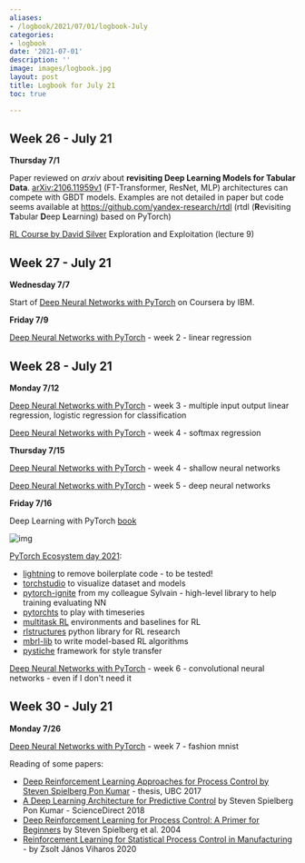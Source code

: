 ```yaml
---
aliases:
- /logbook/2021/07/01/logbook-July
categories:
- logbook
date: '2021-07-01'
description: ''
image: images/logbook.jpg
layout: post
title: Logbook for July 21
toc: true

---
```


## Week 26 - July 21

**Thursday 7/1**

Paper reviewed on *arxiv* about **revisiting Deep Learning Models for Tabular Data**. [arXiv:2106.11959v1](https://arxiv.org/abs/2106.11959v1) (FT-Transformer, ResNet, MLP) architectures can compete with GBDT models. Examples are not detailed in paper but code seems available  at https://github.com/yandex-research/rtdl (rtdl (**R**evisiting **T**abular **D**eep **L**earning) based on PyTorch)

[RL Course by David Silver](/guillaume_blog/blog/Introduction-to-Reinforcement-Learning-with-David-Silver.html) Exploration and Exploitation (lecture 9)



## Week 27 - July 21

**Wednesday 7/7**

Start of [Deep Neural Networks with PyTorch](/guillaume_blog/blog/deep-neural-network-coursera.html) on Coursera by IBM.

**Friday 7/9**

[Deep Neural Networks with PyTorch](/guillaume_blog/blog/deep-neural-network-coursera.html) - week 2 - linear regression



## Week 28 - July 21

**Monday 7/12**

[Deep Neural Networks with PyTorch](/guillaume_blog/blog/deep-neural-network-coursera.html) - week 3 - multiple input output linear regression, logistic regression for classification

[Deep Neural Networks with PyTorch](/guillaume_blog/blog/deep-neural-network-coursera.html) - week 4 - softmax regression

**Thursday 7/15**

[Deep Neural Networks with PyTorch](/guillaume_blog/blog/deep-neural-network-coursera.html) - week 4 - shallow neural networks

[Deep Neural Networks with PyTorch](/guillaume_blog/blog/deep-neural-network-coursera.html) - week 5 - deep neural networks

**Friday 7/16**

Deep Learning with PyTorch [book](https://www.google.com/url?sa=t&rct=j&q=&esrc=s&source=web&cd=&ved=2ahUKEwi4_Yu-hOfxAhXryIUKHaHZC5sQFnoECB4QAA&url=https%3A%2F%2Fpytorch.org%2Fassets%2Fdeep-learning%2FDeep-Learning-with-PyTorch.pdf&usg=AOvVaw2yUdDoHS2F0LQYGQdxD-1P) 

![img](https://encrypted-tbn0.gstatic.com/images?q=tbn:ANd9GcSmS4vhRpkZ3EneLvckE51ROEP4IVNNzrh23xU5bwB8&usqp=CAE&s)

[PyTorch Ecosystem day 2021](https://pytorch.org/ecosystem/pted/2021): 

* [lightning](https://assets.pytorch.org/pted2021/posters/E4.png) to remove boilerplate code - to be tested!
* [torchstudio](https://assets.pytorch.org/pted2021/posters/F4.png) to visualize dataset and models
* [pytorch-ignite](https://assets.pytorch.org/pted2021/posters/G4.png) from my colleague Sylvain - high-level library to help training evaluating NN
* [pytorchts](https://assets.pytorch.org/pted2021/posters/A2.png) to play with timeseries
* [multitask RL](https://assets.pytorch.org/pted2021/posters/C2.png) environments and baselines for RL
* [rlstructures](https://assets.pytorch.org/pted2021/posters/D2.png) python library for RL research
* [mbrl-lib](https://assets.pytorch.org/pted2021/posters/D3.png) to write model-based RL algorithms
* [pystiche](https://assets.pytorch.org/pted2021/posters/D7.png) framework for style transfer

[Deep Neural Networks with PyTorch](/guillaume_blog/blog/deep-neural-network-coursera.html) - week 6 - convolutional neural networks - even if I don't need it



## Week 30 - July 21

**Monday 7/26**

[Deep Neural Networks with PyTorch](/guillaume_blog/blog/deep-neural-network-coursera.html) - week 7 - fashion mnist

Reading of some papers:

* [Deep Reinforcement Learning Approaches for Process Control by Steven Spielberg Pon Kumar](https://open.library.ubc.ca/cIRcle/collections/ubctheses/24/items/1.0361156) - thesis, UBC 2017
* [A Deep Learning Architecture for Predictive Control](https://reader.elsevier.com/reader/sd/pii/S2405896318320597?token=81E4343EA16F5A00E913090437498E4B30330A646B0C8ED2D721CD6B8480FE13697F30AC50CB69FC2D3AC119091C7C1F&originRegion=eu-west-1&originCreation=20210726140612) by Steven Spielberg Pon Kumar - ScienceDirect 2018
* [Deep Reinforcement Learning for Process Control: A Primer for Beginners](https://arxiv.org/pdf/2004.05490.pdf) by Steven Spielberg et al. 2004
* [Reinforcement Learning for Statistical Process Control in Manufacturing](https://www.imeko.org/publications/tc10-2020/IMEKO-TC10-2020-032.pdf) - by Zsolt János Viharos 2020